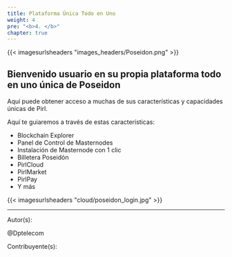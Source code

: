 ```yaml
---
title: Plataforma Única Todo en Uno 
weight: 4
pre: "<b>4. </b>"
chapter: true
---
```


{{< imagesurlsheaders "images_headers/Poseidon.png"  >}}

## Bienvenido usuario en su propia plataforma todo en uno única de Poseidon

Aquí puede obtener acceso a muchas de sus características y capacidades únicas de Pirl.

Aquí te guiaremos a través de estas características:

+ Blockchain Explorer
+ Panel de Control de Masternodes
+ Instalación de Masternode con 1 clic
+ Billetera Poseidón
+ PirlCloud
+ PirlMarket
+ PirlPay
+ Y más

{{< imagesurlsheaders "cloud/poseidon_login.jpg"  >}}

---
Autor(s):

@Dptelecom

Contribuyente(s):
